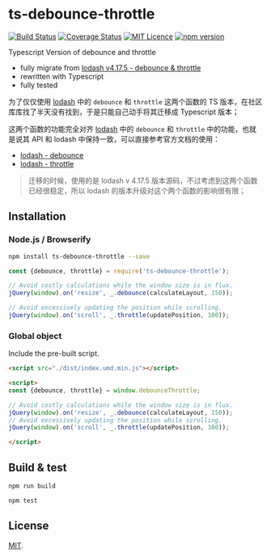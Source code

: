 # ts-debounce-throttle

[![Build Status](https://travis-ci.org/boycgit/ts-debounce-throttle.svg?branch=master)](https://travis-ci.org/boycgit/ts-debounce-throttle) [![Coverage Status](https://coveralls.io/repos/github/boycgit/ts-debounce-throttle/badge.svg?branch=master)](https://coveralls.io/github/boycgit/ts-debounce-throttle?branch=master) [![MIT Licence](https://badges.frapsoft.com/os/mit/mit.svg?v=103)](https://opensource.org/licenses/mit-license.php) [![npm version](https://badge.fury.io/js/ts-debounce-throttle.svg)](https://badge.fury.io/js/ts-debounce-throttle)

Typescript Version of debounce and throttle
 - fully migrate from [lodash v4.17.5 - debounce & throttle](https://lodash.com/docs/4.17.11#debounce)
 - rewritten with Typescript
 - fully tested

为了仅仅使用 [lodash](https://lodash.com/docs/4.17.11#debounce) 中的 `debounce` 和 `throttle` 这两个函数的 TS 版本，在社区库库找了半天没有找到，于是只能自己动手将其迁移成 Typescript 版本；

这两个函数的功能完全对齐 [lodash](https://lodash.com/docs/4.17.11#debounce) 中的 `debounce` 和 `throttle` 中的功能，也就是说其 API 和 lodash 中保持一致，可以直接参考官方文档的使用：
 - [lodash - debounce](https://lodash.com/docs/4.17.11#debounce) 
 - [lodash - throttle](https://lodash.com/docs/4.17.11#throttle) 

> 迁移的时候，使用的是 lodash v 4.17.5 版本源码，不过考虑到这两个函数已经很稳定，所以 lodash 的版本升级对这个两个函数的影响很有限；


## Installation

### Node.js / Browserify

```bash
npm install ts-debounce-throttle --save
```

```javascript
const {debounce, throttle} = require('ts-debounce-throttle');

// Avoid costly calculations while the window size is in flux.
jQuery(window).on('resize', _.debounce(calculateLayout, 150));

// Avoid excessively updating the position while scrolling.
jQuery(window).on('scroll', _.throttle(updatePosition, 100));

```

### Global object

Include the pre-built script.

```html
<script src="./dist/index.umd.min.js"></script>

<script>
const {debounce, throttle} = window.debounceThrottle;

// Avoid costly calculations while the window size is in flux.
jQuery(window).on('resize', _.debounce(calculateLayout, 150));
// Avoid excessively updating the position while scrolling.
jQuery(window).on('scroll', _.throttle(updatePosition, 100));

</script>
```

## Build & test

```bash
npm run build
```

```bash
npm test
```

## License

[MIT](LICENSE).
